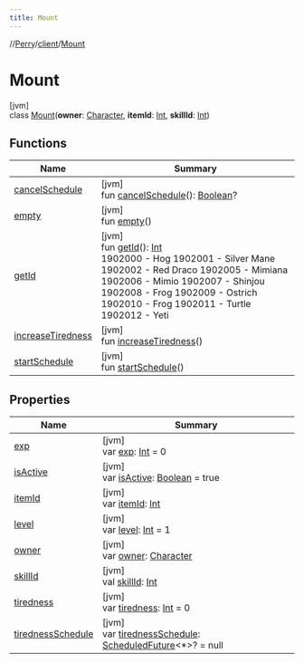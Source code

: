 ```yaml
---
title: Mount
---
```

//[Perry](../../../index.html)/[client](../index.html)/[Mount](index.html)



# Mount



[jvm]\
class [Mount](index.html)(**owner**: [Character](../-character/index.html), **itemId**: [Int](https://kotlinlang.org/api/latest/jvm/stdlib/kotlin/-int/index.html), **skillId**: [Int](https://kotlinlang.org/api/latest/jvm/stdlib/kotlin/-int/index.html))



## Functions


| Name | Summary |
|---|---|
| [cancelSchedule](cancel-schedule.html) | [jvm]<br>fun [cancelSchedule](cancel-schedule.html)(): [Boolean](https://kotlinlang.org/api/latest/jvm/stdlib/kotlin/-boolean/index.html)? |
| [empty](empty.html) | [jvm]<br>fun [empty](empty.html)() |
| [getId](get-id.html) | [jvm]<br>fun [getId](get-id.html)(): [Int](https://kotlinlang.org/api/latest/jvm/stdlib/kotlin/-int/index.html)<br>1902000 - Hog 1902001 - Silver Mane 1902002 - Red Draco 1902005 - Mimiana 1902006 - Mimio 1902007 - Shinjou 1902008 - Frog 1902009 - Ostrich 1902010 - Frog 1902011 - Turtle 1902012 - Yeti |
| [increaseTiredness](increase-tiredness.html) | [jvm]<br>fun [increaseTiredness](increase-tiredness.html)() |
| [startSchedule](start-schedule.html) | [jvm]<br>fun [startSchedule](start-schedule.html)() |


## Properties


| Name | Summary |
|---|---|
| [exp](exp.html) | [jvm]<br>var [exp](exp.html): [Int](https://kotlinlang.org/api/latest/jvm/stdlib/kotlin/-int/index.html) = 0 |
| [isActive](is-active.html) | [jvm]<br>var [isActive](is-active.html): [Boolean](https://kotlinlang.org/api/latest/jvm/stdlib/kotlin/-boolean/index.html) = true |
| [itemId](item-id.html) | [jvm]<br>var [itemId](item-id.html): [Int](https://kotlinlang.org/api/latest/jvm/stdlib/kotlin/-int/index.html) |
| [level](level.html) | [jvm]<br>var [level](level.html): [Int](https://kotlinlang.org/api/latest/jvm/stdlib/kotlin/-int/index.html) = 1 |
| [owner](owner.html) | [jvm]<br>var [owner](owner.html): [Character](../-character/index.html) |
| [skillId](skill-id.html) | [jvm]<br>val [skillId](skill-id.html): [Int](https://kotlinlang.org/api/latest/jvm/stdlib/kotlin/-int/index.html) |
| [tiredness](tiredness.html) | [jvm]<br>var [tiredness](tiredness.html): [Int](https://kotlinlang.org/api/latest/jvm/stdlib/kotlin/-int/index.html) = 0 |
| [tirednessSchedule](tiredness-schedule.html) | [jvm]<br>var [tirednessSchedule](tiredness-schedule.html): [ScheduledFuture](https://docs.oracle.com/javase/8/docs/api/java/util/concurrent/ScheduledFuture.html)<*>? = null |


